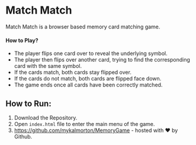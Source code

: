 # Match Match

Match Match is a browser based memory card matching game.

#### How to Play?

* The player flips one card over to reveal the underlying symbol.
* The player then flips over another card, trying to find the corresponding card with the same symbol.
* If the cards match, both cards stay flipped over.
* If the cards do not match, both cards are flipped face down.
* The game ends once all cards have been correctly matched.


## How to Run:

1. Download the Repository.
2. Open `index.html` file to enter the main menu of the game.
3. https://github.com/mykalmorton/MemoryGame - hosted with ♥ by Github.


